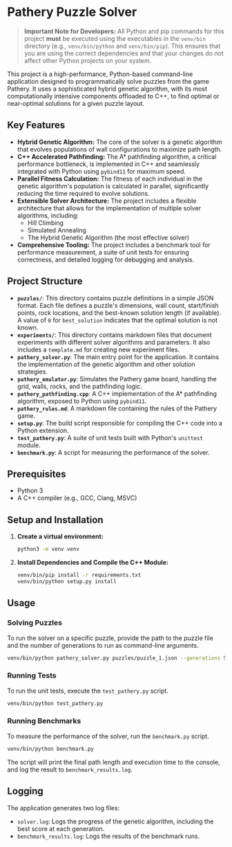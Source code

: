 # Pathery Puzzle Solver

> **Important Note for Developers:** All Python and pip commands for this project **must** be executed using the executables in the `venv/bin` directory (e.g., `venv/bin/python` and `venv/bin/pip`). This ensures that you are using the correct dependencies and that your changes do not affect other Python projects on your system.

This project is a high-performance, Python-based command-line application designed to programmatically solve puzzles from the game Pathery. It uses a sophisticated hybrid genetic algorithm, with its most computationally intensive components offloaded to C++, to find optimal or near-optimal solutions for a given puzzle layout.

## Key Features

*   **Hybrid Genetic Algorithm:** The core of the solver is a genetic algorithm that evolves populations of wall configurations to maximize path length.
*   **C++ Accelerated Pathfinding:** The A* pathfinding algorithm, a critical performance bottleneck, is implemented in C++ and seamlessly integrated with Python using `pybind11` for maximum speed.
*   **Parallel Fitness Calculation:** The fitness of each individual in the genetic algorithm's population is calculated in parallel, significantly reducing the time required to evolve solutions.
*   **Extensible Solver Architecture:** The project includes a flexible architecture that allows for the implementation of multiple solver algorithms, including:
    *   Hill Climbing
    *   Simulated Annealing
    *   The Hybrid Genetic Algorithm (the most effective solver)
*   **Comprehensive Tooling:** The project includes a benchmark tool for performance measurement, a suite of unit tests for ensuring correctness, and detailed logging for debugging and analysis.

## Project Structure

*   **`puzzles/`**: This directory contains puzzle definitions in a simple JSON format. Each file defines a puzzle's dimensions, wall count, start/finish points, rock locations, and the best-known solution length (if available). A value of `0` for `best_solution` indicates that the optimal solution is not known.
*   **`experiments/`**: This directory contains markdown files that document experiments with different solver algorithms and parameters. It also includes a `template.md` for creating new experiment files.
*   **`pathery_solver.py`**: The main entry point for the application. It contains the implementation of the genetic algorithm and other solution strategies.
*   **`pathery_emulator.py`**: Simulates the Pathery game board, handling the grid, walls, rocks, and the pathfinding logic.
*   **`pathery_pathfinding.cpp`**: A C++ implementation of the A* pathfinding algorithm, exposed to Python using `pybind11`.
*   **`pathery_rules.md`**: A markdown file containing the rules of the Pathery game.
*   **`setup.py`**: The build script responsible for compiling the C++ code into a Python extension.
*   **`test_pathery.py`**: A suite of unit tests built with Python's `unittest` module.
*   **`benchmark.py`**: A script for measuring the performance of the solver.

## Prerequisites

*   Python 3
*   A C++ compiler (e.g., GCC, Clang, MSVC)

## Setup and Installation

1.  **Create a virtual environment:**
    ```bash
    python3 -m venv venv
    ```

2.  **Install Dependencies and Compile the C++ Module:**
    ```bash
    venv/bin/pip install -r requirements.txt
    venv/bin/python setup.py install
    ```

## Usage

### Solving Puzzles

To run the solver on a specific puzzle, provide the path to the puzzle file and the number of generations to run as command-line arguments.

```bash
venv/bin/python pathery_solver.py puzzles/puzzle_1.json --generations 50
```

### Running Tests

To run the unit tests, execute the `test_pathery.py` script.

```bash
venv/bin/python test_pathery.py
```

### Running Benchmarks

To measure the performance of the solver, run the `benchmark.py` script.

```bash
venv/bin/python benchmark.py
```
The script will print the final path length and execution time to the console, and log the result to `benchmark_results.log`.

## Logging

The application generates two log files:
*   `solver.log`: Logs the progress of the genetic algorithm, including the best score at each generation.
*   `benchmark_results.log`: Logs the results of the benchmark runs.
